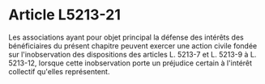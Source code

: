 # Article L5213-21

Les associations ayant pour objet principal la défense des intérêts des bénéficiaires du présent chapitre peuvent exercer une action civile fondée sur l'inobservation des dispositions des articles L. 5213-7 et L. 5213-9 à L. 5213-12, lorsque cette inobservation porte un préjudice certain à l'intérêt collectif qu'elles représentent.